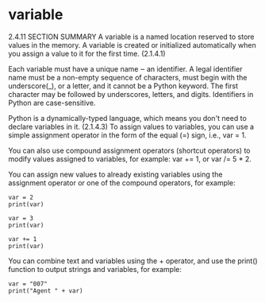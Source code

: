 # variable
2.4.11 SECTION SUMMARY
A variable is a named location reserved to store values in the memory. A variable is created or initialized automatically when you assign a value to it for the first time. (2.1.4.1)

Each variable must have a unique name ‒ an identifier. A legal identifier name must be a non-empty sequence of characters, must begin with the underscore(_), or a letter, and it cannot be a Python keyword. The first character may be followed by underscores, letters, and digits. Identifiers in Python are case-sensitive.

Python is a dynamically-typed language, which means you don't need to declare variables in it. (2.1.4.3) To assign values to variables, you can use a simple assignment operator in the form of the equal (=) sign, i.e., var = 1.

You can also use compound assignment operators (shortcut operators) to modify values assigned to variables, for example: var += 1, or var /= 5 * 2.

You can assign new values to already existing variables using the assignment operator or one of the compound operators, for example:
```
var = 2
print(var)
 
var = 3
print(var)
 
var += 1
print(var)
 ```
You can combine text and variables using the + operator, and use the print() function to output strings and variables, for example:
```
var = "007"
print("Agent " + var)
 ```
